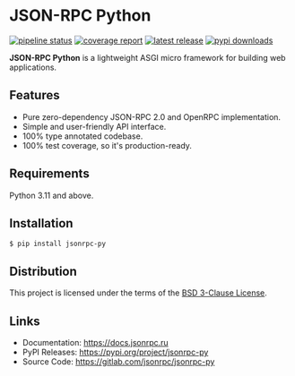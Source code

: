 # JSON-RPC Python

[![pipeline status][pipeline]][homepage]
[![coverage report][coverage]][homepage]
[![latest release][version]][pypi]
[![pypi downloads][downloads]][pypi]

**JSON-RPC Python** is a lightweight ASGI micro framework for building web applications.

## Features

* Pure zero-dependency JSON-RPC 2.0 and OpenRPC implementation.
* Simple and user-friendly API interface.
* 100% type annotated codebase.
* 100% test coverage, so it's production-ready.

## Requirements

Python 3.11 and above.

## Installation

```shell
$ pip install jsonrpc-py
```

## Distribution

This project is licensed under the terms of the [BSD 3-Clause License](LICENSE).

## Links

* Documentation: <https://docs.jsonrpc.ru>
* PyPI Releases: <https://pypi.org/project/jsonrpc-py>
* Source Code: <https://gitlab.com/jsonrpc/jsonrpc-py>

[homepage]: <https://gitlab.com/jsonrpc/jsonrpc-py>
[pipeline]: <https://img.shields.io/gitlab/pipeline-status/jsonrpc/jsonrpc-py?branch=development&logo=gitlab&style=flat-square>
[coverage]: <https://img.shields.io/gitlab/pipeline-coverage/jsonrpc/jsonrpc-py?branch=development&logo=gitlab&style=flat-square>
[pypi]: <https://pypi.org/project/jsonrpc-py>
[version]: <https://img.shields.io/pypi/v/jsonrpc-py?color=steelblue&logo=python&logoColor=steelblue&style=flat-square>
[downloads]: <https://img.shields.io/pypi/dm/jsonrpc-py?color=steelblue&logo=python&logoColor=steelblue&style=flat-square>
